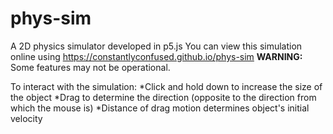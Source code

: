 # phys-sim
A 2D physics simulator developed in p5.js
You can view this simulation online using https://constantlyconfused.github.io/phys-sim
**WARNING:** Some features may not be operational.

To interact with the simulation:
  *Click and hold down to increase the size of the object
  *Drag to determine the direction (opposite to the direction from which the mouse is)
  *Distance of drag motion determines object's initial velocity
